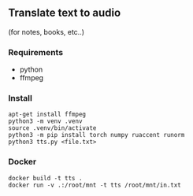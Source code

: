 ## Translate text to audio
(for notes, books, etc..)

### Requirements

* python
* ffmpeg

### Install

```
apt-get install ffmpeg
python3 -m venv .venv
source .venv/bin/activate
python3 -m pip install torch numpy ruaccent runorm
python3 tts.py <file.txt>
```

### Docker

```
docker build -t tts .
docker run -v .:/root/mnt -t tts /root/mnt/in.txt
```
